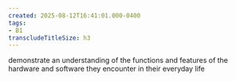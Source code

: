 ```yaml
---
created: 2025-08-12T16:41:01.000-0400
tags:
- B1
transcludeTitleSize: h3
---
```


demonstrate an understanding of the functions and features of the hardware and software they encounter in their everyday life
